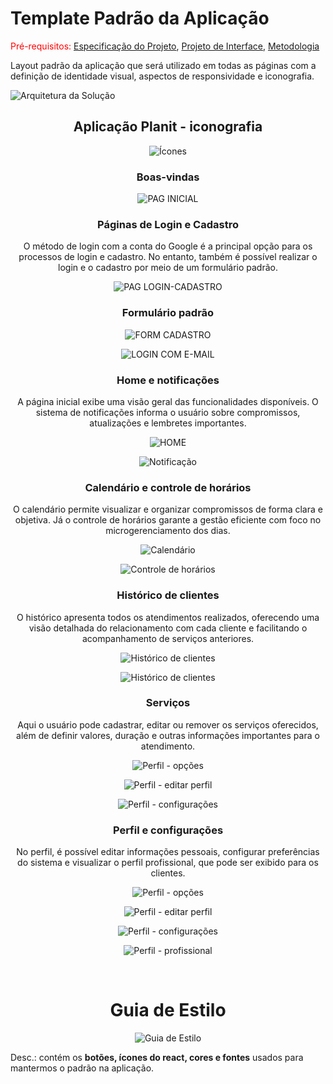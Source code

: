 # Template Padrão da Aplicação

<span style="color:red">Pré-requisitos: <a href="2-Especificação do Projeto.md"> Especificação do Projeto</a></span>, <a href="3-Projeto de Interface.md"> Projeto de Interface</a>, <a href="4-Metodologia.md"> Metodologia</a>

Layout padrão da aplicação que será utilizado em todas as páginas com a definição de identidade visual, aspectos de responsividade e iconografia.

![Arquitetura da Solução](img/template-1/Mockup.png)

<h2 align="center">Aplicação Planit - iconografia</h2>

<p align="center">
  <img src="img/template-1/iconografia.png" alt="Ícones">
</p>

<h3 align="center">Boas-vindas</h3>

<p align="center">
  <img src="img/template-1/Bem-vindo.png" alt="PAG INICIAL">
</p>

<h3 align="center">Páginas de Login e Cadastro</h3>

<p align="center">
  O método de login com a conta do Google é a principal opção para os processos de login e cadastro. No entanto, também é possível realizar o login e o cadastro por meio de um formulário padrão.
</p>

<p align="center">
  <img src="img/template-1/Login%20ou%20cadastro.png" alt="PAG LOGIN-CADASTRO">
</p>

<h3 align="center">Formulário padrão</h3>

<p align="center">
  <img src="img/template-1/Cadastro.png" alt="FORM CADASTRO">
</p>

<p align="center">
  <img src="img/template-1/Login.png" alt="LOGIN COM E-MAIL">
</p>

<h3 align="center">Home e notificações</h3>

<p align="center"> A página inicial exibe uma visão geral das funcionalidades disponíveis. O sistema de notificações informa o usuário sobre compromissos, atualizações e lembretes importantes. </p>

<p align="center">
  <img src="img/template-1/Home.png" alt="HOME">
</p>

<p align="center">
  <img src="img/template-1/Notificação.png" alt="Notificação">
</p>

<h3 align="center">Calendário e controle de horários</h3>

<p align="center"> O calendário permite visualizar e organizar compromissos de forma clara e objetiva. Já o controle de horários garante a gestão eficiente com foco no microgerenciamento dos dias. </p>

<p align="center">
  <img src="img/template-1/Calendario.png" alt="Calendário">
</p>

<p align="center">
  <img src="img/template-1/Controle%20de%20Horários.png" alt="Controle de horários">
</p>

<h3 align="center">Histórico de clientes</h3>

<p align="center"> O histórico apresenta todos os atendimentos realizados, oferecendo uma visão detalhada do relacionamento com cada cliente e facilitando o acompanhamento de serviços anteriores. </p>

<p align="center">
  <img src="img/template-1/Histórico%20Clientes.png" alt="Histórico de clientes">
</p>

<p align="center">
  <img src="img/template-1/Histórico%20Clientes%20-%20cliente.png" alt="Histórico de clientes">
</p>

<h3 align="center">Serviços</h3>

<p align="center"> Aqui o usuário pode cadastrar, editar ou remover os serviços oferecidos, além de definir valores, duração e outras informações importantes para o atendimento. </p>

<p align="center">
  <img src="img/template-1/Serviços.png" alt="Perfil - opções">
</p>

<p align="center">
  <img src="img/template-1/Cadastro de Serviço.png" alt="Perfil - editar perfil">
</p>

<p align="center">
  <img src="img/template-1/Editar serviço.png" alt="Perfil - configurações">
</p>

<h3 align="center">Perfil e configurações</h3>

<p align="center"> No perfil, é possível editar informações pessoais, configurar preferências do sistema e visualizar o perfil profissional, que pode ser exibido para os clientes. </p>


<p align="center">
  <img src="img/template-1/Perfil%20-%20opções.png" alt="Perfil - opções">
</p>

<p align="center">
  <img src="img/template-1/Perfil%20-%20editar%20perfil.png" alt="Perfil - editar perfil">
</p>

<p align="center">
  <img src="img/template-1/Perfil%20-%20configurações.png" alt="Perfil - configurações">
</p>

<p align="center">
  <img src="img/template-1/Perfil%20-%20profissional.png" alt="Perfil - profissional">
</p>

<br>
<h1 align="center">Guia de Estilo</h2>

<p align="center">
  <img src="img/template-1/Style Guide.png" alt="Guia de Estilo">
</p>
<p>Desc.: contém os <strong>botões, ícones do react, cores e fontes</strong> usados para mantermos o padrão na aplicação.</p>
